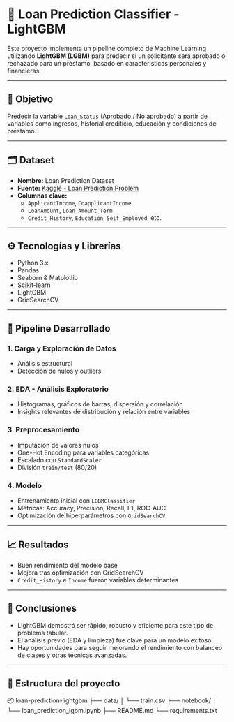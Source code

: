 # 🏦 Loan Prediction Classifier - LightGBM

Este proyecto implementa un pipeline completo de Machine Learning utilizando **LightGBM (LGBM)** para predecir si un solicitante será aprobado o rechazado para un préstamo, basado en características personales y financieras.

---

## 📌 Objetivo

Predecir la variable `Loan_Status` (Aprobado / No aprobado) a partir de variables como ingresos, historial crediticio, educación y condiciones del préstamo.

---

## 🗂️ Dataset

- **Nombre:** Loan Prediction Dataset  
- **Fuente:** [Kaggle - Loan Prediction Problem](https://www.kaggle.com/)
- **Columnas clave:**
  - `ApplicantIncome`, `CoapplicantIncome`
  - `LoanAmount`, `Loan_Amount_Term`
  - `Credit_History`, `Education`, `Self_Employed`, etc.

---

## ⚙️ Tecnologías y Librerías

- Python 3.x
- Pandas
- Seaborn & Matplotlib
- Scikit-learn
- LightGBM
- GridSearchCV

---

## 🧠 Pipeline Desarrollado

### 1. **Carga y Exploración de Datos**
- Análisis estructural 
- Detección de nulos y outliers

### 2. **EDA - Análisis Exploratorio**
- Histogramas, gráficos de barras, dispersión y correlación
- Insights relevantes de distribución y relación entre variables

### 3. **Preprocesamiento**
- Imputación de valores nulos
- One-Hot Encoding para variables categóricas
- Escalado con `StandardScaler`
- División `train/test` (80/20)

### 4. **Modelo**
- Entrenamiento inicial con `LGBMClassifier`
- Métricas: Accuracy, Precision, Recall, F1, ROC-AUC
- Optimización de hiperparámetros con `GridSearchCV`

---

## 📈 Resultados

- Buen rendimiento del modelo base
- Mejora tras optimización con GridSearchCV
- `Credit_History` e `Income` fueron variables determinantes

---

## 📌 Conclusiones

- LightGBM demostró ser rápido, robusto y eficiente para este tipo de problema tabular.
- El análisis previo (EDA y limpieza) fue clave para un modelo exitoso.
- Hay oportunidades para seguir mejorando el rendimiento con balanceo de clases y otras técnicas avanzadas.

---

## 📁 Estructura del proyecto

📦 loan-prediction-lightgbm
├── data/
│ └── train.csv
├── notebook/
│ └── loan_prediction_lgbm.ipynb
├── README.md
└── requirements.txt
